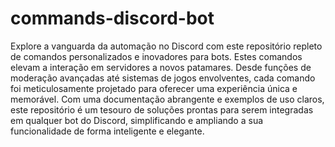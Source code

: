 # commands-discord-bot
 Explore a vanguarda da automação no Discord com este repositório repleto de comandos personalizados e inovadores para bots. Estes comandos elevam a interação em servidores a novos patamares. Desde funções de moderação avançadas até sistemas de jogos envolventes, cada comando foi meticulosamente projetado para oferecer uma experiência única e memorável. Com uma documentação abrangente e exemplos de uso claros, este repositório é um tesouro de soluções prontas para serem integradas em qualquer bot do Discord, simplificando e ampliando a sua funcionalidade de forma inteligente e elegante.
